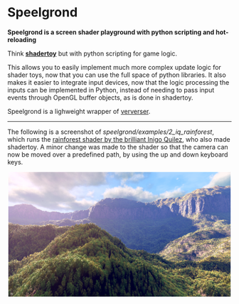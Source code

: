 # Speelgrond

**Speelgrond is a screen shader playground with python scripting and hot-reloading** 

Think **[shadertoy](https://www.shadertoy.com/)**  but with python scripting for game logic.  

This allows you to easily implement much more complex update logic for shader toys, 
now that you can use the full space of python libraries. 
It also makes it easier to integrate input devices, now that the logic processing the inputs can be implemented in Python, 
instead of needing to pass input events through OpenGL buffer objects, as is done in shadertoy. 

Speelgrond is a lighweight wrapper of [ververser](https://github.com/berryvansomeren/ververser). 

---
The following is a screenshot of _speelgrond/examples/2_iq_rainforest_, 
which runs the [rainforest shader by the brilliant Inigo Quilez](https://www.youtube.com/watch?v=BFld4EBO2RE), 
who also made shadertoy. 
A minor change was made to the shader so that the camera can now be moved over a predefined path,
by using the up and down keyboard keys. 

<p align="center">
  <img src="speelgrond/examples/2_iq_rainforest/screenshot.png" width="500">
</p>